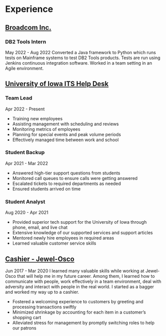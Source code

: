 # Experience

## [Broadcom Inc.](https://www.broadcom.com/)

### DB2 Tools Intern

  May 2022 - Aug 2022
  Converted a Java framework to Python which runs tests on Mainframe systems to test DB2 Tools products. Tests are run using Jenkins continuous integration software. Worked in a team setting in an Agile environment.

## [University of Iowa ITS Help Desk](https://its.uiowa.edu/)

### Team Lead

  Apr 2022 - Present

* Training new employees
* Assisting management with scheduling and reviews
* Monitoring metrics of employees
* Planning for special events and peak volume periods
* Effectively managed time between work and school

### Student Backup

  Apr 2021 - Mar 2022

* Answered high-tier support questions from students
* Monitored call queues to ensure calls were getting answered
* Escalated tickets to required departments as needed
* Ensured students arrived on time

### Student Analyst

  Aug 2020 - Apr 2021

* Provided superior tech support for the University of Iowa through phone, email, and live chat
* Extensive knowledge of our supported services and support articles
* Mentored newly hire employees in required areas
* Learned valuable customer service skills

## [Cashier - Jewel-Osco](https://www.jewelosco.com/)

Jun 2017 - Mar 2020
I learned many valuable skills while working at Jewel-Osco that will help me in my future career. Among them, I learned how to communicate with people, work effectively in a team environment, deal with adversity and interact with people in the real world. I started as a bagger and worked my way up to a cashier.

* Fostered a welcoming experience to customers by greeting and processing transactions swiftly
* Minimized shrinkage by accounting for each item in a customer’s shopping cart
* Alleviated stress for management by promptly switching roles to help our patrons

